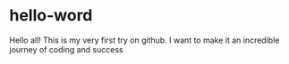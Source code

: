 # hello-word
Hello all! This is my very first try on github. I want to make it an incredible journey of coding and success
